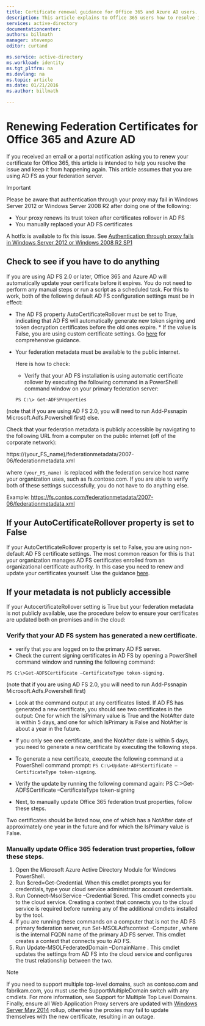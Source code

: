 ```yaml
---
title: Certificate renewal guidance for Office 365 and Azure AD users. | Microsoft Azure
description: This article explains to Office 365 users how to resolve issues with emails that notify them about renewing a certificate.
services: active-directory
documentationcenter: 
authors: billmath
manager: stevenpo
editor: curtand

ms.service: active-directory
ms.workload: identity
ms.tgt_pltfrm: na
ms.devlang: na
ms.topic: article
ms.date: 01/21/2016
ms.author: billmath

---
```

# Renewing Federation Certificates for Office 365 and Azure AD
If you received an email or a portal notification asking you to renew your certificate for Office 365, this article is intended to help you resolve the issue and keep it from happening again.  This article assumes that you are using AD FS as your federation server.

> [!IMPORTANT]
> Please be aware that authentication through your proxy may fail in Windows Server 2012 or Windows Server 2008 R2 after doing one of the following:
> 
> * Your proxy renews its trust token after certificates rollover in AD FS
> * You manually replaced your AD FS certificates
> 
> A hotfix is available to fix this issue.  See [Authentication through proxy fails in Windows Server 2012 or Windows 2008 R2 SP1](http://support.microsoft.com/kb/3094446)
> 
> 
## Check to see if you have to do anything
If you are using AD FS 2.0 or later, Office 365 and Azure AD will automatically update your certificate before it expires.  You do not need to perform any manual steps or run a script as a scheduled task.  For this to work, both of the following default AD FS configuration settings must be in effect:

* The AD FS property AutoCertificateRollover must be set to True, indicating that AD FS will automatically generate new token signing and token decryption certificates before the old ones expire.  * If the value is False, you are using custom certificate settings.  Go [here](https://msdn.microsoft.com/library/azure/JJ933264.aspx#BKMK_NotADFSCert)  for comprehensive guidance.


* Your federation metadata must be available to the public internet.

    Here is how to check:

  * Verify that your AD FS installation is using automatic certificate rollover by executing the following command in a PowerShell command window on your primary federation server:

  `PS C:\> Get-ADFSProperties`



(note that if you are using AD FS 2.0, you will need to run Add-Pssnapin Microsoft.Adfs.Powershell first)
else.

Check that your federation metadata is publicly accessible by navigating to the following URL from a computer on the public internet (off of the corporate network):

https://(your_FS_name)/federationmetadata/2007-06/federationmetadata.xml

where `(your_FS_name) `is replaced with the federation service host name your organization uses, such as fs.contoso.com.  If you are able to verify both of these settings successfully, you do not have to do anything else.  

Example: https://fs.contos.com/federationmetadata/2007-06/federationmetadata.xml

## If your AutoCertificateRollover property is set to False
If your AutoCertificateRollover property is set to False, you are using non-default AD FS certificate settings.  The most common reason for this is that your organization manages AD FS certificates enrolled from an organizational certificate authority.  In this case you need to renew and update your certificates yourself.  Use the guidance [here](https://msdn.microsoft.com/library/azure/JJ933264.aspx#BKMK_NotADFSCert).

## If your metadata is not publicly accessible
If your AutocertificateRollover setting is True but your federation metadata is not publicly available, use the procedure below to ensure your certificates are updated both on premises and in the cloud:

### Verify that your AD FS system has generated a new certificate.
* verify that you are logged on to the primary AD FS server.
* Check the current signing certificates in AD FS by opening a PowerShell command window and running the following command:

`PS C:\>Get-ADFSCertificate –CertificateType token-signing.`

(note that if you are using AD FS 2.0, you will need to run Add-Pssnapin Microsoft.Adfs.Powershell first)

* Look at the command output at any certificates listed.  If AD FS has generated a new certificate, you should see two certificates in the output:  One for which the IsPrimary value is True and the NotAfter date is within 5 days, and one for which IsPrimary is False and NotAfter is about a year in the future.

* If you only see one certificate, and the NotAfter date is within 5 days, you need to generate a new certificate by executing the following steps.

* To generate a new certificate, execute the following command at a PowerShell command prompt: `PS C:\>Update-ADFSCertificate –CertificateType token-signing`.

* Verify the update by running the following command again: PS C:\>Get-ADFSCertificate –CertificateType token-signing

* Next, to manually update Office 365 federation trust properties, follow these steps.

Two certificates should be listed now, one of which has a NotAfter date of approximately one year in the future and for which the IsPrimary value is False.

### Manually update Office 365 federation trust properties, follow these steps.
1. Open the Microsoft Azure Active Directory Module for Windows PowerShell.
2. Run $cred=Get-Credential. When this cmdlet prompts you for credentials, type your cloud service administrator account credentials.
3. Run Connect-MsolService –Credential $cred. This cmdlet connects you to the cloud service. Creating a context that connects you to the cloud service is required before running any of the additional cmdlets installed by the tool.
4. If you are running these commands on a computer that is not the AD FS primary federation server, run Set-MSOLAdfscontext -Computer <AD FS primary server>, where <AD FS primary server> is the internal FQDN name of the primary AD FS server. This cmdlet creates a context that connects you to AD FS.
5. Run Update-MSOLFederatedDomain –DomainName <domain>. This cmdlet updates the settings from AD FS into the cloud service and configures the trust relationship between the two.

> [!NOTE]
> If you need to support multiple top-level domains, such as contoso.com and fabrikam.com, you must use the SupportMultipleDomain switch with any cmdlets. For more information, see Support for Multiple Top Level Domains.
> Finally, ensure all Web Application Proxy servers are updated with [Windows Server May 2014](http://support.microsoft.com/kb/2955164) rollup, otherwise the proxies may fail to update themselves with the new certificate, resulting in an outage.
> 
> 
